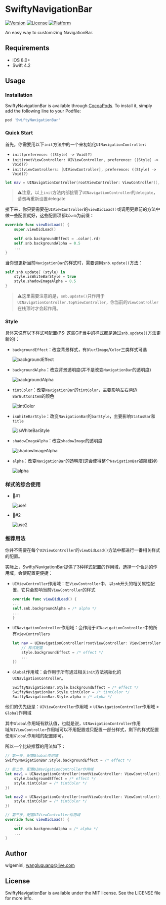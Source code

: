 # SwiftyNavigationBar

[![Version](https://img.shields.io/cocoapods/v/SwiftyNavigationBar.svg?style=flat)](https://cocoapods.org/pods/SwiftyNavigationBar)
[![License](https://img.shields.io/cocoapods/l/SwiftyNavigationBar.svg?style=flat)](https://cocoapods.org/pods/SwiftyNavigationBar)
[![Platform](https://img.shields.io/cocoapods/p/SwiftyNavigationBar.svg?style=flat)](https://cocoapods.org/pods/SwiftyNavigationBar)

An easy way to customizing NavigationBar.

## Requirements

-   iOS 8.0+
-   Swift 4.2

## Usage

### Installation

SwiftyNavigationBar is available through [CocoaPods](https://cocoapods.org). To install it, simply add the following line to your Podfile:

```ruby
pod 'SwiftyNavigationBar'
```

### Quick Start

首先，你需要用以下`init`方法中的一个来初始化`UINavigationController`:

-   `init(preference: ((Style) -> Void)?)`
-   `init(rootViewController: UIViewController, preference: ((Style) -> Void)?)`
-   `init(viewControllers: [UIViewController], preference: ((Style) -> Void)?)`

```swift
let nav = UINavigationController(rootViewController: ViewController(), preference: nil)
```

>   ⚠️注意，以上`init`方法内部接管了`UINavigationController`的`delegate`，请勿再重新设置delegate

接下来，你只要需要在`UIViewController`的`viewDidLoad()`或调用更靠前的方法中做一些配置就好，这些配置项都以`snb`为前缀：

```swift
override func viewDidLoad() {
    super.viewDidLoad()
    
    self.snb.backgroundEffect = .color(.rd)
    self.snb.backgroundAlpha = 0.5
    ...
}
```

当你想更新当前`NavigationBar`的样式时，需要调用`snb.update()`方法：

```swift
self.snb.update{ (style) in
	style.isWhiteBarStyle = true
	style.shadowImageAlpha = 0.5
}
```

>   ⚠️这里需要注意的是，`snb.update()`只作用于`UINavigationController.topViewController`，你当前的`ViewController`在栈顶时才会起作用。

### Style

具体来说有以下样式可配置(PS: 这些GIF当中的样式都是通过`snb.update()`方法更新的)：

-   `backgroundEffect`：改变背景样式，有`Blur`/`Image`/`Color`三类样式可选

    ![backgroundEffect](src/backgroundEffect.gif)

-   `backgroundAlpha`：改变背景透明度(并不是改变`NavigationBar`的透明度)

    ![backgroundAlpha](src/backgroundAlpha.gif)

-   `tintColor`：改变`NavigationBar`的`tintColor`，主要影响左右两边`BarButtonItem`的颜色

    ![tintColor](src/tintColor.gif)

-   `isWhiteBarStyle`：改变`NavigationBar`的`barStyle`，主要影响`StatusBar`和`title`

    ![isWhiteBarStyle](src/isWhiteBarStyle.gif)

-   `shadowImageAlpha`：改变`shadowImage`的透明度

    ![shadowImageAlpha](src/shadowImageAlpha.gif)

-   `alpha`：改变`NavigationBar`的透明度(这会使得整个`NavigationBar`被隐藏掉)

    ![alpha](src/alpha.gif)

### 样式的综合使用

-   🌰#1

    ![use1](src/use1.gif)

-   🌰#2

    ![use2](src/use2.gif)



### 推荐用法

你并不需要在每个`UIViewController`的`viewDidLoad()`方法中都进行一番相关样式的配置。

实际上，SwiftyNavigationBar提供了3种样式配置的作用域，选择一个合适的作用域，会使配置更便捷：

-   `UIViewController`作用域：在`ViewController`中，以`snb`开头的相关属性配置，它只会影响当前`ViewController`的样式

    ```swift
    override func viewDidLoad() {
	...
	self.snb.backgroundAlpha = /* alpha */
	...
    }
    ```

-   `UINavigationController`作用域：会作用于`UINavigationController`中的所有`viewControllers`

    ```swift
    let nav = UINavigationController(rootViewController: ViewController(), preference: { (style) in
    	// 样式配置
    	style.backgroundEffect = /* effect */
    	...
    })
    ```

-   `Global`作用域：会作用于所有通过相关`init`方法初始化的`UINavigationController`。

    ```swift
    SwiftyNavigationBar.Style.backgroundEffect = /* effect */
    SwiftyNavigationBar.Style.tintColor = /* tintColor */
    SwiftyNavigationBar.Style.alpha = /* alpha */
    ```

他们的优先级是：`UIViewController`作用域 > `UINavigationController`作用域 > `Global`作用域

其中`Global`作用域有默认值，也就是说，`UINavigationController`作用域/`UIViewController`作用域可以不用配置或只配置一部分样式，剩下的样式配置使用`Global`作用域的配置即可。

所以一个比较推荐的用法如下：

```swift
// 第一步，配置Global作用域
SwiftyNavigationBar.Style.backgroundEffect = /* effect */

// 第二步，配置UINavigationController作用域
let nav1 = UINavigationController(rootViewController: ViewController(), preference: { (style) in
	style.backgroundEffect = /* effect */
	style.tintColor = /* tintColor */
})

let nav2 = UINavigationController(rootViewController: ViewController(), preference: { (style) in
	style.tintColor = /* tintColor */
})

// 第三步，配置UIViewController作用域
override func viewDidLoad() {
	...
	self.snb.backgroundAlpha = /* alpha */
	...
}
```

## Author

wlgemini, wangluguang@live.com

## License

SwiftyNavigationBar is available under the MIT license. See the LICENSE file for more info.
